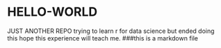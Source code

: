 # HELLO-WORLD
JUST ANOTHER REPO
trying to learn r for data science
but ended doing this
hope this experience will teach me.
###this is a markdown file
